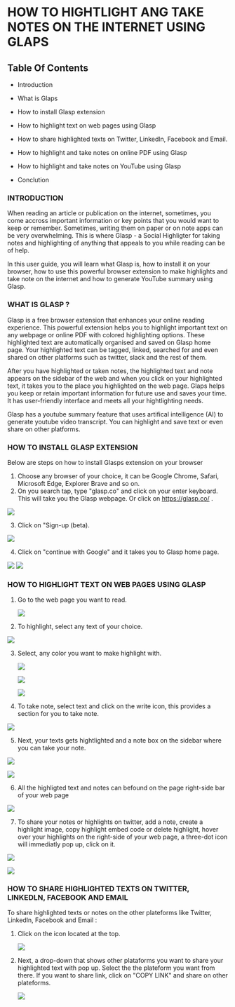 # HOW TO HIGHTLIGHT ANG TAKE NOTES ON THE INTERNET USING GLAPS 

## Table Of Contents  
- Introduction
-  What is Glaps
-  How to install Glasp extension

-  How to highlight text on web pages using Glasp
-  How to share highlighted texts on Twitter, Linkedln, Facebook and Email.
- How to highlight and take notes on online PDF using Glasp
-  How to highlight and take notes on YouTube using Glasp
- Conclution

### INTRODUCTION

When reading an article or publication on the internet, sometimes, you come accross important information or key points that you would want to keep or remember. Sometimes, writing them on paper or on note apps can be very overwhelming. This is where Glasp  - a Social Highligter for taking notes and highlighting of anything that appeals to you while reading can be of help. 


In this user guide, you will learn what Glasp is, how to install it on your browser, how to use this powerful browser extension to make highlights and take note on the internet  and how to generate YouTube summary using Glasp.


### WHAT IS GLASP ?

<!-- Glaps is a social web highlighter where you can highlight and organise anything that appeals to you on webpages or online PDF. You can also use it to generate  -->
Glasp is a free browser extension that enhances your online reading experience. This powerful extension helps you to highlight important text on any webpage  or online PDF with colored highlighting options. These highlighted text are automatically organised and saved on Glasp home page. Your highlighted text can be tagged, linked, searched for and even shared on other platforms such as twitter, slack and the rest of them.

After you have highlighted or taken notes, the highlighted text and note appears on the sidebar of the web and when you click on your highlighted text, it takes you to the place you highlighted on the web page. Glaps helps you keep or retain important information for future use and saves your time. It has user-friendly interface and meets all your hightlighting needs.

Glasp has a youtube summary feature that uses artifical intelligence (AI) to generate youtube video transcript. You can highlight and save text or even share on other platforms.


### HOW TO INSTALL GLASP EXTENSION
Below are steps on how to install Glasps extension on your browser
   1. Choose any browser of your choice, it can be Google Chrome, Safari, Microsoft Edge, Explorer Brave and so on. 
   2. On you search tap, type "glasp.co" and click on your enter keyboard. This will take you the Glasp webpage. Or click on https://glasp.co/ .
   
   ![](images/search.png)

 3. Click on "Sign-up (beta).

![](images/signUP.png)   

4. Click on "continue with Google" and it takes you to Glasp home page.

![](images/google_account.png)
![](images/glaspHome.png)


### HOW TO HIGHLIGHT TEXT ON WEB PAGES USING GLASP
1. Go to the web page you want to read.
   
   ![](images/webPage.PNG)

2. To highlight, select any text of your choice.

![](images/highlightText.PNG)

3. Select, any color you want to make highlight with.
   
   ![](images/select_highlight_color.png)
   
   ![](images/highlighted.png)

   ![](images/highlighted2.PNG)

  4. To take note, select text and click on the write icon, this provides a section for you to take note.
   
   ![](images/note_icon.png)
   
  5. Next, your texts gets hightlighted and a note box on the sidebar where you can take your note.
   
   ![](images/note.PNG)


   ![](images/note_taken.PNG)
   

6. All the highligted text and notes can befound on the page right-side bar of your web page

![](images/all_highlights.png)


7. To share your notes or highlights on twitter, add a note, create a highlight image, copy highlight embed code or delete highlight, hover over your highlights on the right-side of your web page, a three-dot icon will immediatly pop up, click on it.

![](images/threeDot_icon2.png)

![](images/threeDot_icon_drop_down.png)





### HOW TO SHARE HIGHLIGHTED TEXTS ON TWITTER, LINKEDLN, FACEBOOK AND EMAIL


To share highlighted texts or notes on the other plateforms like Twitter, Linkedln, Facebook and Email :

1. Click on the icon located at the top.
   
   ![](images/share_icon.png)

   
2. Next, a drop-down that shows other plataforms you want to share your highlighted text with pop up. Select the the plateform you want from there. If you want to share link, click on "COPY LINK" and share on other plateforms.
   
   ![](images/share_on_social.png)

   